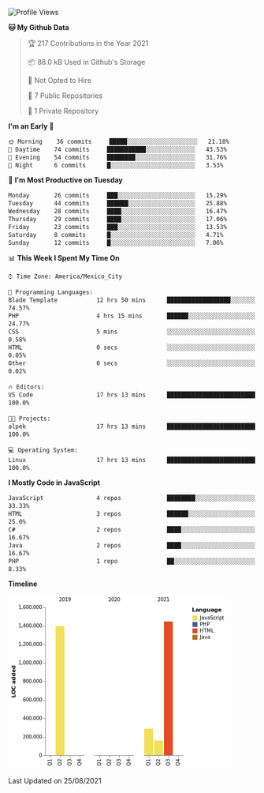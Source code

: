 <!--START_SECTION:waka-->
![Profile Views](http://img.shields.io/badge/Profile%20Views-2-blue)

**🐱 My Github Data** 

> 🏆 217 Contributions in the Year 2021
 > 
> 📦 88.0 kB Used in Github's Storage 
 > 
> 🚫 Not Opted to Hire
 > 
> 📜 7 Public Repositories 
 > 
> 🔑 1 Private Repository 
 > 
**I'm an Early 🐤** 

```text
🌞 Morning    36 commits     █████░░░░░░░░░░░░░░░░░░░░   21.18% 
🌆 Daytime    74 commits     ███████████░░░░░░░░░░░░░░   43.53% 
🌃 Evening    54 commits     ████████░░░░░░░░░░░░░░░░░   31.76% 
🌙 Night      6 commits      █░░░░░░░░░░░░░░░░░░░░░░░░   3.53%

```
📅 **I'm Most Productive on Tuesday** 

```text
Monday       26 commits     ███░░░░░░░░░░░░░░░░░░░░░░   15.29% 
Tuesday      44 commits     ██████░░░░░░░░░░░░░░░░░░░   25.88% 
Wednesday    28 commits     ████░░░░░░░░░░░░░░░░░░░░░   16.47% 
Thursday     29 commits     ████░░░░░░░░░░░░░░░░░░░░░   17.06% 
Friday       23 commits     ███░░░░░░░░░░░░░░░░░░░░░░   13.53% 
Saturday     8 commits      █░░░░░░░░░░░░░░░░░░░░░░░░   4.71% 
Sunday       12 commits     █░░░░░░░░░░░░░░░░░░░░░░░░   7.06%

```


📊 **This Week I Spent My Time On** 

```text
⌚︎ Time Zone: America/Mexico_City

💬 Programming Languages: 
Blade Template           12 hrs 50 mins      ██████████████████░░░░░░░   74.57% 
PHP                      4 hrs 15 mins       ██████░░░░░░░░░░░░░░░░░░░   24.77% 
CSS                      5 mins              ░░░░░░░░░░░░░░░░░░░░░░░░░   0.58% 
HTML                     0 secs              ░░░░░░░░░░░░░░░░░░░░░░░░░   0.05% 
Other                    0 secs              ░░░░░░░░░░░░░░░░░░░░░░░░░   0.02%

🔥 Editors: 
VS Code                  17 hrs 13 mins      █████████████████████████   100.0%

🐱‍💻 Projects: 
alpek                    17 hrs 13 mins      █████████████████████████   100.0%

💻 Operating System: 
Linux                    17 hrs 13 mins      █████████████████████████   100.0%

```

**I Mostly Code in JavaScript** 

```text
JavaScript               4 repos             ████████░░░░░░░░░░░░░░░░░   33.33% 
HTML                     3 repos             ██████░░░░░░░░░░░░░░░░░░░   25.0% 
C#                       2 repos             ████░░░░░░░░░░░░░░░░░░░░░   16.67% 
Java                     2 repos             ████░░░░░░░░░░░░░░░░░░░░░   16.67% 
PHP                      1 repo              ██░░░░░░░░░░░░░░░░░░░░░░░   8.33%

```


**Timeline**

![Chart not found](https://raw.githubusercontent.com/JorgeGinez/JorgeGinez/main/charts/bar_graph.png) 


 Last Updated on 25/08/2021
<!--END_SECTION:waka-->
